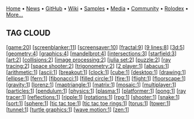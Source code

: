 [Home](https://qb64.com) • [News](/news.html) • [GitHub](/github.html) • [Wiki](/wiki.html) • [Samples](/samples.html) • [Media](/media.html) • [Community](/community.html) • [Rolodex](/rolodex.html) • [More...](/more.html)

## TAG CLOUD

[[game:20](game)] [[screenblanker:11](screenblanker)] [[screensaver:10](screensaver)] [[fractal:9](fractal)] [[9 lines:8](9-lines)] [[3d:5](3d)] [[geometry:4](geometry)] [[graphics:4](graphics)] [[mandelbrot:4](mandelbrot)] [[intersections:3](intersections)] [[starfield:3](starfield)] [[art:2](art)] [[collisions:2](collisions)] [[image processing:2](image-processing)] [[julia set:2](julia-set)] [[puzzle:2](puzzle)] [[ray tracing:2](ray-tracing)] [[space shooter:2](space-shooter)] [[trigonometry:2](trigonometry)] [[2 player:1](2-player)] [[abacus:1](abacus)] [[arithmetic:1](arithmetic)] [[ascii:1](ascii)] [[breakout:1](breakout)] [[clock:1](clock)] [[cube:1](cube)] [[desktop:1](desktop)] [[drawing:1](drawing)] [[ellipse:1](ellipse)] [[fern:1](fern)] [[fibonacci:1](fibonacci)] [[filled circle:1](filled-circle)] [[fire:1](fire)] [[flight:1](flight)] [[floorscape:1](floorscape)] [[gravity:1](gravity)] [[lorenz:1](lorenz)] [[maptriangle:1](maptriangle)] [[matrix:1](matrix)] [[mosaic:1](mosaic)] [[multiplayer:1](multiplayer)] [[particles:1](particles)] [[pendulum:1](pendulum)] [[physics:1](physics)] [[plasma:1](plasma)] [[platformer:1](platformer)] [[pong:1](pong)] [[ray tracer:1](ray-tracer)] [[reflections:1](reflections)] [[ripple:1](ripple)] [[rotations:1](rotations)] [[rpg:1](rpg)] [[shooter:1](shooter)] [[snake:1](snake)] [[sort:1](sort)] [[sphere:1](sphere)] [[tic tac toe:1](tic-tac-toe)] [[tic tac toe rings:1](tic-tac-toe-rings)] [[torus:1](torus)] [[tower:1](tower)] [[tunnel:1](tunnel)] [[turtle graphics:1](turtle-graphics)] [[wave motion:1](wave-motion)] [[zen:1](zen)] 